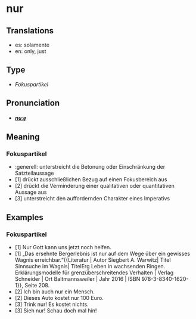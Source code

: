 # nur
## Translations
- es: solamente
- en: only, just
## Type
- _Fokuspartikel_
## Pronunciation
- **_[nuːɐ̯](https://commons.wikimedia.org/wiki/File:De-nur.ogg)_**
## Meaning
### Fokuspartikel
- :generell: unterstreicht die Betonung oder Einschränkung der Satzteilaussage
- [1] drückt ausschließlichen Bezug auf einen Fokusbereich aus
- [2] drückt die Verminderung einer qualitativen oder quantitativen Aussage aus
- [3] unterstreicht den auffordernden Charakter eines Imperativs
## Examples
### Fokuspartikel
- [1] Nur Gott kann uns jetzt noch helfen.
- [1] „Das ersehnte Bergerlebnis ist nur auf dem Wege über ein gewisses Wagnis erreichbar.“<ref>{{Literatur | Autor Siegbert A. Warwitz| Titel Sinnsuche im Wagnis| TitelErg Leben in wachsenden Ringen. Erklärungsmodelle für grenzüberschreitendes Verhalten | Verlag Schneider | Ort Baltmannsweiler | Jahr 2016 | ISBN 978-3-8340-1620-1}}, Seite 208.</ref>
- [2] Ich bin auch nur ein Mensch.
- [2] Dieses Auto kostet nur 100 Euro.
- [3] Trink nur! Es kostet nichts.
- [3] Sieh nur! Schau doch mal hin!
